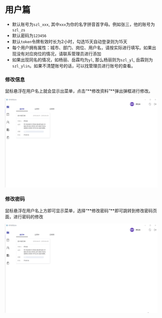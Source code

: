 # 用户篇

* 默认账号为`szl_xxx`, 其中`xxx`为你的名字拼音首字母。例如张三，他的账号为`szl_zs`
* 默认密码为`123456`
* 默认`token`令牌有效时长为2小时，勾选15天自动登录则为15天
* 每个用户拥有属性：城市、部门、岗位、用户名，请按实际进行填写。如果出现没有对应岗位的情况，请联系管理员进行添加
* 如果出现同名的情况，如杨丽、岳霖均为`yl`, 那么杨丽则为`szl_yl`, 岳霖则为`szl_ylin`。如果不清楚账号的话，可以找管理员进行账号的查看。

### 修改信息

鼠标悬浮在用户名上就会显示出菜单，点击“**修改资料”**弹出弹框进行修改。

![](/assets/修改信息.gif)

### 修改密码

鼠标悬浮在用户名上方即可显示菜单，选择“**修改密码”**即可跳转到修改密码页面，进行密码的修改

![](/assets/修改密码.gif)

